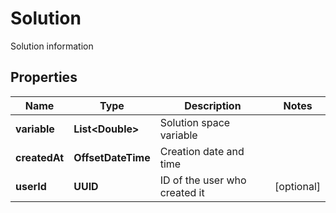 

# Solution

Solution information

## Properties

| Name | Type | Description | Notes |
|------------ | ------------- | ------------- | -------------|
|**variable** | **List&lt;Double&gt;** | Solution space variable |  |
|**createdAt** | **OffsetDateTime** | Creation date and time |  |
|**userId** | **UUID** | ID of the user who created it |  [optional] |



